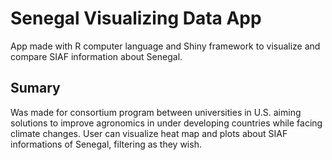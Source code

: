 # Senegal Visualizing Data App

App made with R computer language and Shiny framework to visualize and compare SIAF information about Senegal.

## Sumary

Was made for consortium program between universities in U.S. aiming solutions to improve agronomics in under developing countries while facing climate changes.
User can visualize heat map and plots about SIAF informations of Senegal, filtering as they wish.
